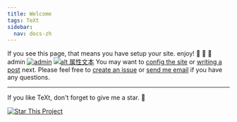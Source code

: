 ```yaml
---
title: Welcome
tags: TeXt
sidebar: 
  nav: docs-zh
---
```


If you see this page, that means you have setup your site. enjoy! :ghost: :ghost: :ghost:
admin [![admin](https://jialiangbujiaj1a.github.io/imgs/admin.jpg)](https://jialiangbujiaj1a.github.io/imgs/admin.jpg)
[![alt 属性文本](https://jialiangbujiaj1a.github.io/imgs/admin.jpg)](https://jialiangbujiaj1a.github.io/imgs/admin.jpg)
You may want to [config the site](https://tianqi.name/jekyll-TeXt-theme/docs/en/configuration) or [writing a post](https://tianqi.name/jekyll-TeXt-theme/docs/en/writing-posts) next. Please feel free to [create an issue](https://github.com/kitian616/jekyll-TeXt-theme/issues) or [send me email](mailto:kitian616@outlook.com) if you have any questions.

<!--more-->

---

If you like TeXt, don't forget to give me a star. :star2:

[![Star This Project](https://img.shields.io/github/stars/kitian616/jekyll-TeXt-theme.svg?label=Stars&style=social)](https://github.com/kitian616/jekyll-TeXt-theme/)